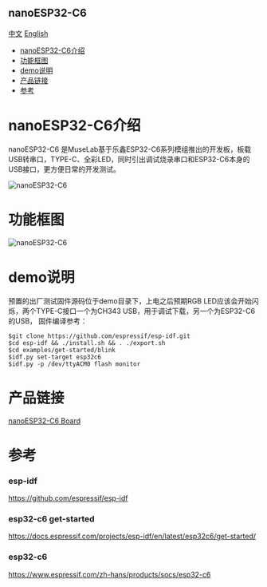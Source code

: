nanoESP32-C6
-----------
[中文](./README.md) [English](./README_en.md)

* [nanoESP32-C6介绍](#nanoESP32-C6介绍) 
* [功能框图](#功能框图)
* [demo说明](#demo说明)
* [产品链接](#产品链接)
* [参考](#参考)


# nanoESP32-C6介绍
nanoESP32-C6 是MuseLab基于乐鑫ESP32-C6系列模组推出的开发板，板载USB转串口，TYPE-C、全彩LED，同时引出调试烧录串口和ESP32-C6本身的USB接口，更方便日常的开发测试。

![nanoESP32-C6](https://github.com/wuxx/nanoesp32-c6/blob/master/doc/nanoESP32-C6.jpg)

# 功能框图
![nanoESP32-C6](https://github.com/wuxx/nanoesp32-c6/blob/master/doc/ESP32-C6.png)

# demo说明
预置的出厂测试固件源码位于demo目录下，上电之后预期RGB LED应该会开始闪烁，两个TYPE-C接口一个为CH343 USB，用于调试下载，另一个为ESP32-C6的USB，
固件编译参考：
```
$git clone https://github.com/espressif/esp-idf.git
$cd esp-idf && ./install.sh && . ./export.sh
$cd examples/get-started/blink
$idf.py set-target esp32c6
$idf.py -p /dev/ttyACM0 flash monitor
```

# 产品链接
[nanoESP32-C6 Board](https://item.taobao.com/item.htm?spm=a1z10.3-c.w4002-21349689064.10.1ccb773dRLByl2&id=715252703128)

# 参考
### esp-idf
https://github.com/espressif/esp-idf
### esp32-c6 get-started
https://docs.espressif.com/projects/esp-idf/en/latest/esp32c6/get-started/
### esp32-c6
https://www.espressif.com/zh-hans/products/socs/esp32-c6
